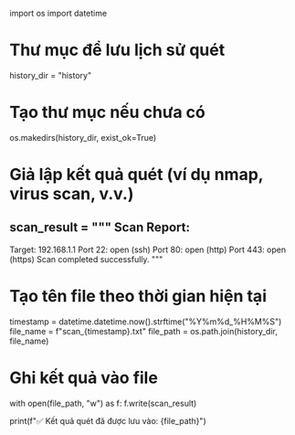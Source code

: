 import os
import datetime

# Thư mục để lưu lịch sử quét
history_dir = "history"

# Tạo thư mục nếu chưa có
os.makedirs(history_dir, exist_ok=True)

# Giả lập kết quả quét (ví dụ nmap, virus scan, v.v.)
scan_result = """
Scan Report:
--------------
Target: 192.168.1.1
Port 22: open (ssh)
Port 80: open (http)
Port 443: open (https)
Scan completed successfully.
"""

# Tạo tên file theo thời gian hiện tại
timestamp = datetime.datetime.now().strftime("%Y%m%d_%H%M%S")
file_name = f"scan_{timestamp}.txt"
file_path = os.path.join(history_dir, file_name)

# Ghi kết quả vào file
with open(file_path, "w") as f:
    f.write(scan_result)

print(f"✅ Kết quả quét đã được lưu vào: {file_path}")

